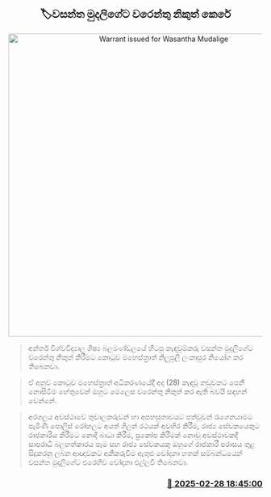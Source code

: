 <p align='center'><b><h2 align='center' title='Warrant issued for Wasantha Mudalige'>🏷වසන්ත මුදලිගේට වරෙන්තු නිකුත් කෙරේ</h2></b></p>
<p align='center'><img src='https://helakuru.sgp1.cdn.digitaloceanspaces.com/esana/images/lib/wasantha-2024feb.png' width='600' alt='Warrant issued for Wasantha Mudalige'></p>

> අන්තර් විශ්වවිද්‍යාල ශිෂ්‍ය බලමණ්ඩලයේ හිටපු කැඳවුම්කරු වසන්ත මුදලිගේට වරෙන්තු නිකුත් කිරීමට කොටුව මහෙස්ත්‍රාත් නිලුපුලී ලංකාපුර නියෝග කර තිබෙනවා.

> ඒ අනුව කොටුව මහෙස්ත්‍රාත් අධිකරණයේදී අද (28) කැඳවූ නඩුවකට පෙනී නොසිටීම හේතුවෙන් ඔහුට මෙලෙස වරෙන්තු නිකුත් කර ඇති බවයි සඳහන් වෙන්නේ.

> අරගලය අවස්ථාවේ තුවාලකරුවන් හා අපහසුතාවයට පත්වූවන් රැගෙනයාමට පැමිණි පොලිස් රෝහලට අයත් ගිලන් රථයක් අවහිර කිරීම, රාජ්‍ය සේවකයෙකුට රාජකාරිය කිරීමට නොදී බාධා කිරීම, ප්‍රකෝප කිරීමක් නොවූ අවස්ථාවකදී සාපරාධී බලහත්කාරය පෑම සහ රාජ්‍ය සේවකයකු ඔහුගේ රාජකාරී පරාසය තුළ සිදුකරනු ලබන ආඥාවකට අකීකරුවීම ඇතුළු චෝදනා හතක් සම්බන්ධයෙන් වසන්ත මුදලිගේට එරෙහිව චෝදනා එල්ලවී තිබෙනවා.



<h3 align='right'><a href='https://www.helakuru.lk/esana/p/107917/'>📅 2025-02-28 18:45:00</a></h3>
